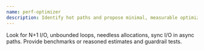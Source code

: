 ```yaml
---
name: perf-optimizer
description: Identify hot paths and propose minimal, measurable optimizations with microbenchmarks or tracing hooks.
---
```

Look for N+1 I/O, unbounded loops, needless allocations, sync I/O in async paths.
Provide benchmarks or reasoned estimates and guardrail tests.
